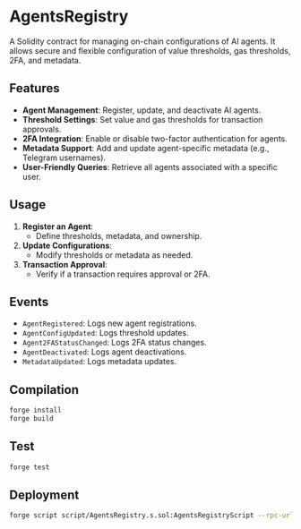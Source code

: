 # AgentsRegistry

A Solidity contract for managing on-chain configurations of AI agents. It allows secure and flexible configuration of value thresholds, gas thresholds, 2FA, and metadata.

## Features

- **Agent Management**: Register, update, and deactivate AI agents.
- **Threshold Settings**: Set value and gas thresholds for transaction approvals.
- **2FA Integration**: Enable or disable two-factor authentication for agents.
- **Metadata Support**: Add and update agent-specific metadata (e.g., Telegram usernames).
- **User-Friendly Queries**: Retrieve all agents associated with a specific user.

## Usage

1. **Register an Agent**:
   - Define thresholds, metadata, and ownership.
2. **Update Configurations**:
   - Modify thresholds or metadata as needed.
3. **Transaction Approval**:
   - Verify if a transaction requires approval or 2FA.

## Events

- `AgentRegistered`: Logs new agent registrations.
- `AgentConfigUpdated`: Logs threshold updates.
- `Agent2FAStatusChanged`: Logs 2FA status changes.
- `AgentDeactivated`: Logs agent deactivations.
- `MetadataUpdated`: Logs metadata updates.

## Compilation

```bash
forge install
forge build
```

## Test

```bash
forge test
```

## Deployment

```bash
forge script script/AgentsRegistry.s.sol:AgentsRegistryScript --rpc-url $RPC_URL --broadcast
```
